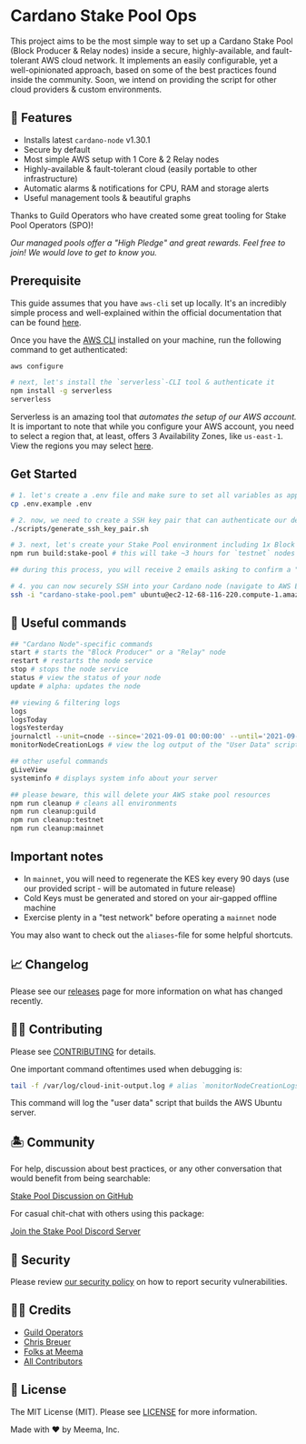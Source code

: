 # Cardano Stake Pool Ops

This project aims to be the most simple way to set up a Cardano Stake Pool (Block Producer & Relay nodes) inside a secure, highly-available, and fault-tolerant AWS cloud network. It implements an easily configurable, yet a well-opinionated approach, based on some of the best practices found inside the community. Soon, we intend on providing the script for other cloud providers & custom environments.

## 🐋 Features

- Installs latest `cardano-node` v1.30.1
- Secure by default
- Most simple AWS setup with 1 Core & 2 Relay nodes
- Highly-available & fault-tolerant cloud (easily portable to other infrastructure)
- Automatic alarms & notifications for CPU, RAM and storage alerts
- Useful management tools & beautiful graphs

Thanks to Guild Operators who have created some great tooling for Stake Pool Operators (SPO)!

_Our managed pools offer a "High Pledge" and great rewards. Feel free to join! We would love to get to know you._

## Prerequisite

This guide assumes that you have `aws-cli` set up locally. It's an incredibly simple process and well-explained within the official documentation that can be found [here](https://docs.aws.amazon.com/cli/latest/userguide/install-cliv2.html).

Once you have the [AWS CLI](https://docs.aws.amazon.com/cli/latest/userguide/install-cliv2.html) installed on your machine, run the following command to get authenticated:

```bash
aws configure

# next, let's install the `serverless`-CLI tool & authenticate it
npm install -g serverless
serverless
```

Serverless is an amazing tool that _automates the setup of our AWS account._ It is important to note that while you configure your AWS account, you need to select a region that, at least, offers 3 Availability Zones, like `us-east-1`. View the regions you may select [here](./docs/AWS_AZ_ZONES.md).

## Get Started

```bash
# 1. let's create a .env file and make sure to set all variables as appropriate
cp .env.example .env

# 2. now, we need to create a SSH key pair that can authenticate our device securely with AWS
./scripts/generate_ssh_key_pair.sh

# 3. next, let's create your Stake Pool environment including 1x Block Producer node & 2x Relay nodes
npm run build:stake-pool # this will take ~3 hours for `testnet` nodes & ~8 hours for `mainnet` nodes

## during this process, you will receive 2 emails asking to confirm a "subscription" which is required in order for you to receive "system alerts"

# 4. you can now securely SSH into your Cardano node (navigate to AWS EC2 to figure out the host and use the port defined in .env)
ssh -i "cardano-stake-pool.pem" ubuntu@ec2-12-68-116-220.compute-1.amazonaws.com -p 22
```

## 🐙 Useful commands

```bash
## "Cardano Node"-specific commands
start # starts the "Block Producer" or a "Relay" node
restart # restarts the node service
stop # stops the node service
status # view the status of your node
update # alpha: updates the node

## viewing & filtering logs
logs
logsToday
logsYesterday
journalctl --unit=cnode --since='2021-09-01 00:00:00' --until='2021-09-30 12:00:00'
monitorNodeCreationLogs # view the log output of the "User Data" script (mostly the `build_node.sh` log output)

## other useful commands
gLiveView
systeminfo # displays system info about your server

## please beware, this will delete your AWS stake pool resources
npm run cleanup # cleans all environments
npm run cleanup:guild
npm run cleanup:testnet
npm run cleanup:mainnet
```

## Important notes

- In `mainnet`, you will need to regenerate the KES key every 90 days (use our provided script - will be automated in future release)
- Cold Keys must be generated and stored on your air-gapped offline machine
- Exercise plenty in a "test network" before operating a `mainnet` node

You may also want to check out the `aliases`-file for some helpful shortcuts.

## 📈 Changelog

Please see our [releases](https://github.com/meemalabs/cardano-stake-pool-aws/releases) page for more information on what has changed recently.

## 💪🏼 Contributing

Please see [CONTRIBUTING](.github/CONTRIBUTING.md) for details.

One important command oftentimes used when debugging is:

```bash
tail -f /var/log/cloud-init-output.log # alias `monitorNodeCreationLogs`
```

This command will log the "user data" script that builds the AWS Ubuntu server.

## 🏝 Community

For help, discussion about best practices, or any other conversation that would benefit from being searchable:

[Stake Pool Discussion on GitHub](https://github.com/meemalabs/cardano-stake-pool-aws/discussions)

For casual chit-chat with others using this package:

[Join the Stake Pool Discord Server](https://discord.meema.io)

## 🚨 Security

Please review [our security policy](https://github.com/meemalabs/cardano-stake-pool-aws/security/policy) on how to report security vulnerabilities.

## 🙏🏼 Credits

- [Guild Operators](https://github.com/cardano-community/guild-operators/)
- [Chris Breuer](https://github.com/Chris1904)
- [Folks at Meema](https://github.com/meemalabs)
- [All Contributors](../../contributors)

## 📄 License

The MIT License (MIT). Please see [LICENSE](LICENSE.md) for more information.

Made with ❤️ by Meema, Inc.
